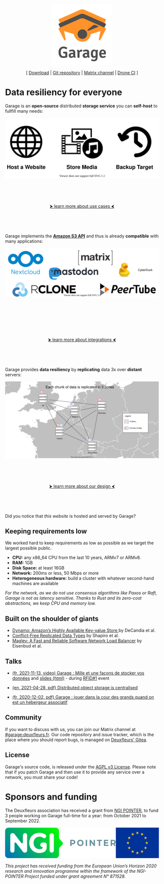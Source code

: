 <p align="center" style="text-align:center;">
	<a href="https://garagehq.deuxfleurs.fr">
	<img alt="Garage's Logo" src="img/logo.svg" height="200" />
	</a>
</p>

<p align="center" style="text-align:center;">
	[ <a href="https://garagehq.deuxfleurs.fr/_releases.html">Download</a>
	| <a href="https://git.deuxfleurs.fr/Deuxfleurs/garage">Git repository</a>
	| <a href="https://matrix.to/#/%23garage:deuxfleurs.fr">Matrix channel</a>
	| <a href="https://drone.deuxfleurs.fr/Deuxfleurs/garage">Drone CI</a>
	]
</p>


# Data resiliency for everyone

Garage is an **open-source** distributed **storage service** you can **self-host** to fullfill many needs:

<p align="center" style="text-align:center; margin-bottom: 5rem;">
<img alt="Summary of the possible usages with a related icon: host a website, store media and backup target" src="img/usage.svg" />
</p>

<p align="center" style="text-align:center; margin-bottom: 5rem;">
<a href="/design/use_cases.html">⮞ learn more about use cases ⮜</a>
</p>

Garage implements the **[Amazon S3 API](https://docs.aws.amazon.com/AmazonS3/latest/API/Welcome.html)** and thus is already **compatible** with many applications:

<p align="center" style="text-align:center; margin-bottom: 8rem;">
<img alt="Garage is already compatible with Nextcloud, Mastodon, Matrix Synapse, Cyberduck, RClone and Peertube" src="img/software.svg" />
</p>

<p align="center" style="text-align:center; margin-bottom: 5rem;">
<a href="/connect/index.html">⮞ learn more about integrations ⮜</a>
</p>


Garage provides **data resiliency** by **replicating** data 3x over **distant** servers:

<p align="center" style="text-align:center; margin-bottom: 5rem;">
<img alt="An example deployment on a map with servers in 5 zones: UK, France, Belgium, Germany and Switzerland. Each chunk of data is replicated in 3 of these 5 zones." src="img/map.svg" />
</p>

<p align="center" style="text-align:center; margin-bottom: 5rem;">
<a href="/design/index.html">⮞ learn more about our design ⮜</a>
</p>

Did you notice that *this website* is hosted and served by Garage?

## Keeping requirements low

We worked hard to keep requirements as low as possible as we target the largest possible public.

  * **CPU:** any x86\_64 CPU from the last 10 years, ARMv7 or ARMv8.
  * **RAM:** 1GB
  * **Disk Space:** at least 16GB
  * **Network:** 200ms or less, 50 Mbps or more
  * **Heterogeneous hardware:** build a cluster with whatever second-hand machines are available

*For the network, as we do not use consensus algorithms like Paxos or Raft, Garage is not as latency sensitive.*
*Thanks to Rust and its zero-cost abstractions, we keep CPU and memory low.*

## Built on the shoulder of giants

  - [Dynamo: Amazon’s Highly Available Key-value Store ](https://dl.acm.org/doi/abs/10.1145/1323293.1294281) by DeCandia et al.
  - [Conflict-Free Replicated Data Types](https://link.springer.com/chapter/10.1007/978-3-642-24550-3_29) by Shapiro et al.
  - [Maglev: A Fast and Reliable Software Network Load Balancer](https://www.usenix.org/conference/nsdi16/technical-sessions/presentation/eisenbud) by Eisenbud et al.

## Talks

  - [(fr, 2021-11-13, video) Garage : Mille et une façons de stocker vos données](https://video.tedomum.net/w/moYKcv198dyMrT8hCS5jz9) and [slides (html)](https://rfid.deuxfleurs.fr/presentations/2021-11-13/garage/) - during [RFID#1](https://rfid.deuxfleurs.fr/programme/2021-11-13/) event

  - [(en, 2021-04-28, pdf) Distributed object storage is centralised](https://git.deuxfleurs.fr/Deuxfleurs/garage/raw/commit/b1f60579a13d3c5eba7f74b1775c84639ea9b51a/doc/talks/2021-04-28_spirals-team/talk.pdf)

  - [(fr, 2020-12-02, pdf) Garage : jouer dans la cour des grands quand on est un hébergeur associatif](https://git.deuxfleurs.fr/Deuxfleurs/garage/raw/commit/b1f60579a13d3c5eba7f74b1775c84639ea9b51a/doc/talks/2020-12-02_wide-team/talk.pdf)

## Community

If you want to discuss with us, you can join our Matrix channel at [#garage:deuxfleurs.fr](https://matrix.to/#/#garage:deuxfleurs.fr).
Our code repository and issue tracker, which is the place where you should report bugs, is managed on [Deuxfleurs' Gitea](https://git.deuxfleurs.fr/Deuxfleurs/garage).

## License

Garage's source code, is released under the [AGPL v3 License](https://www.gnu.org/licenses/agpl-3.0.en.html).
Please note that if you patch Garage and then use it to provide any service over a network, you must share your code!

# Sponsors and funding

The Deuxfleurs association has received a grant from [NGI POINTER](https://pointer.ngi.eu/), to fund 3 people working on Garage full-time for a year: from October 2021 to September 2022.

<div style="display: flex; justify-content: space-around">
  <a href="https://pointer.ngi.eu/">
    <img style="height:100px" src="img/ngi-logo.png" alt="NGI Pointer logo">
  </a>
  <a href="https://ec.europa.eu/programmes/horizon2020/what-horizon-2020">
    <img style="height:100px" src="img/eu-flag-logo.png" alt="EU flag logo">
  </a>
</div>

_This project has received funding from the European Union’s Horizon 2020 research and innovation programme within the framework of the NGI-POINTER Project funded under grant agreement N° 871528._

